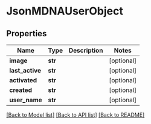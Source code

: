 # JsonMDNAUserObject


## Properties
Name | Type | Description | Notes
------------ | ------------- | ------------- | -------------
**image** | **str** |  | [optional] 
**last_active** | **str** |  | [optional] 
**activated** | **str** |  | [optional] 
**created** | **str** |  | [optional] 
**user_name** | **str** |  | [optional] 

[[Back to Model list]](../README.md#documentation-for-models) [[Back to API list]](../README.md#documentation-for-api-endpoints) [[Back to README]](../README.md)


